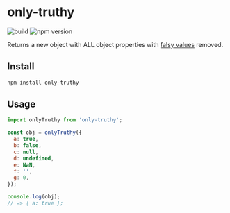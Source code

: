 # only-truthy

![build](https://github.com/jonyonson/only-truthy/actions/workflows/main.yml/badge.svg?event=push)
![npm version](https://img.shields.io/npm/v/only-truthy.svg?style=flat)

Returns a new object with ALL object properties with [falsy values](https://developer.mozilla.org/en-US/docs/Glossary/Falsy) removed.
## Install
```sh
npm install only-truthy
```

## Usage

```js
import onlyTruthy from 'only-truthy';

const obj = onlyTruthy({
  a: true,
  b: false,
  c: null,
  d: undefined,
  e: NaN,
  f: '',
  g: 0,
});

console.log(obj);
// => { a: true };
```
